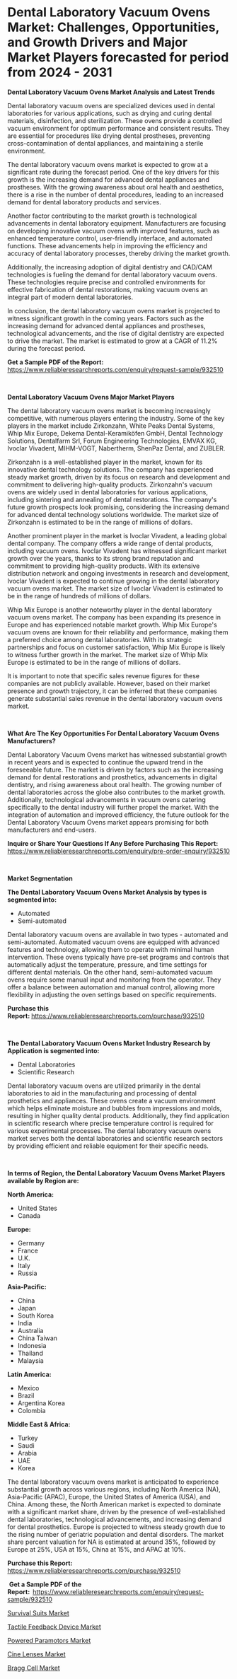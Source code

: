 <p><h1>Dental Laboratory Vacuum Ovens Market: Challenges, Opportunities, and Growth Drivers and Major Market Players forecasted for period from 2024 - 2031</h1></p><p><strong>Dental Laboratory Vacuum Ovens Market Analysis and Latest Trends</strong></p>
<p><p>Dental laboratory vacuum ovens are specialized devices used in dental laboratories for various applications, such as drying and curing dental materials, disinfection, and sterilization. These ovens provide a controlled vacuum environment for optimum performance and consistent results. They are essential for procedures like drying dental prostheses, preventing cross-contamination of dental appliances, and maintaining a sterile environment.</p><p>The dental laboratory vacuum ovens market is expected to grow at a significant rate during the forecast period. One of the key drivers for this growth is the increasing demand for advanced dental appliances and prostheses. With the growing awareness about oral health and aesthetics, there is a rise in the number of dental procedures, leading to an increased demand for dental laboratory products and services.</p><p>Another factor contributing to the market growth is technological advancements in dental laboratory equipment. Manufacturers are focusing on developing innovative vacuum ovens with improved features, such as enhanced temperature control, user-friendly interface, and automated functions. These advancements help in improving the efficiency and accuracy of dental laboratory processes, thereby driving the market growth.</p><p>Additionally, the increasing adoption of digital dentistry and CAD/CAM technologies is fueling the demand for dental laboratory vacuum ovens. These technologies require precise and controlled environments for effective fabrication of dental restorations, making vacuum ovens an integral part of modern dental laboratories.</p><p>In conclusion, the dental laboratory vacuum ovens market is projected to witness significant growth in the coming years. Factors such as the increasing demand for advanced dental appliances and prostheses, technological advancements, and the rise of digital dentistry are expected to drive the market. The market is estimated to grow at a CAGR of 11.2% during the forecast period.</p></p>
<p><strong>Get a Sample PDF of the Report:&nbsp;</strong> <a href="https://www.reliableresearchreports.com/enquiry/request-sample/932510">https://www.reliableresearchreports.com/enquiry/request-sample/932510</a></p>
<p>&nbsp;</p>
<p><strong>Dental Laboratory Vacuum Ovens Major Market Players</strong></p>
<p><p>The dental laboratory vacuum ovens market is becoming increasingly competitive, with numerous players entering the industry. Some of the key players in the market include Zirkonzahn, White Peaks Dental Systems, Whip Mix Europe, Dekema Dental-Keramiköfen GmbH, Dental Technology Solutions, Dentalfarm Srl, Forum Engineering Technologies, EMVAX KG, Ivoclar Vivadent, MIHM-VOGT, Nabertherm, ShenPaz Dental, and ZUBLER.</p><p>Zirkonzahn is a well-established player in the market, known for its innovative dental technology solutions. The company has experienced steady market growth, driven by its focus on research and development and commitment to delivering high-quality products. Zirkonzahn's vacuum ovens are widely used in dental laboratories for various applications, including sintering and annealing of dental restorations. The company's future growth prospects look promising, considering the increasing demand for advanced dental technology solutions worldwide. The market size of Zirkonzahn is estimated to be in the range of millions of dollars.</p><p>Another prominent player in the market is Ivoclar Vivadent, a leading global dental company. The company offers a wide range of dental products, including vacuum ovens. Ivoclar Vivadent has witnessed significant market growth over the years, thanks to its strong brand reputation and commitment to providing high-quality products. With its extensive distribution network and ongoing investments in research and development, Ivoclar Vivadent is expected to continue growing in the dental laboratory vacuum ovens market. The market size of Ivoclar Vivadent is estimated to be in the range of hundreds of millions of dollars.</p><p>Whip Mix Europe is another noteworthy player in the dental laboratory vacuum ovens market. The company has been expanding its presence in Europe and has experienced notable market growth. Whip Mix Europe's vacuum ovens are known for their reliability and performance, making them a preferred choice among dental laboratories. With its strategic partnerships and focus on customer satisfaction, Whip Mix Europe is likely to witness further growth in the market. The market size of Whip Mix Europe is estimated to be in the range of millions of dollars.</p><p>It is important to note that specific sales revenue figures for these companies are not publicly available. However, based on their market presence and growth trajectory, it can be inferred that these companies generate substantial sales revenue in the dental laboratory vacuum ovens market.</p></p>
<p>&nbsp;</p>
<p><strong>What Are The Key Opportunities For Dental Laboratory Vacuum Ovens Manufacturers?</strong></p>
<p><p>Dental Laboratory Vacuum Ovens market has witnessed substantial growth in recent years and is expected to continue the upward trend in the foreseeable future. The market is driven by factors such as the increasing demand for dental restorations and prosthetics, advancements in digital dentistry, and rising awareness about oral health. The growing number of dental laboratories across the globe also contributes to the market growth. Additionally, technological advancements in vacuum ovens catering specifically to the dental industry will further propel the market. With the integration of automation and improved efficiency, the future outlook for the Dental Laboratory Vacuum Ovens market appears promising for both manufacturers and end-users.</p></p>
<p><strong>Inquire or Share Your Questions If Any Before Purchasing This Report:</strong> <a href="https://www.reliableresearchreports.com/enquiry/pre-order-enquiry/932510">https://www.reliableresearchreports.com/enquiry/pre-order-enquiry/932510</a></p>
<p>&nbsp;</p>
<p><strong>Market Segmentation</strong></p>
<p><strong>The Dental Laboratory Vacuum Ovens Market Analysis by types is segmented into:</strong></p>
<p><ul><li>Automated</li><li>Semi-automated</li></ul></p>
<p><p>Dental laboratory vacuum ovens are available in two types - automated and semi-automated. Automated vacuum ovens are equipped with advanced features and technology, allowing them to operate with minimal human intervention. These ovens typically have pre-set programs and controls that automatically adjust the temperature, pressure, and time settings for different dental materials. On the other hand, semi-automated vacuum ovens require some manual input and monitoring from the operator. They offer a balance between automation and manual control, allowing more flexibility in adjusting the oven settings based on specific requirements.</p></p>
<p><strong>Purchase this Report:&nbsp;</strong><a href="https://www.reliableresearchreports.com/purchase/932510">https://www.reliableresearchreports.com/purchase/932510</a></p>
<p>&nbsp;</p>
<p><strong>The Dental Laboratory Vacuum Ovens Market Industry Research by Application is segmented into:</strong></p>
<p><ul><li>Dental Laboratories</li><li>Scientific Research</li></ul></p>
<p><p>Dental laboratory vacuum ovens are utilized primarily in the dental laboratories to aid in the manufacturing and processing of dental prosthetics and appliances. These ovens create a vacuum environment which helps eliminate moisture and bubbles from impressions and molds, resulting in higher quality dental products. Additionally, they find application in scientific research where precise temperature control is required for various experimental processes. The dental laboratory vacuum ovens market serves both the dental laboratories and scientific research sectors by providing efficient and reliable equipment for their specific needs.</p></p>
<p>&nbsp;</p>
<p><strong>In terms of Region, the Dental Laboratory Vacuum Ovens Market Players available by Region are:</strong></p>
<p>
    <p> <strong> North America: </strong>
        <ul>
            <li>United States</li>
            <li>Canada</li>
        </ul>
        </p> 
    <p> <strong> Europe: </strong>
        <ul>
            <li>Germany</li>
            <li>France</li>
            <li>U.K.</li>
            <li>Italy</li>
            <li>Russia</li>
        </ul>
        </p> 
    <p> <strong> Asia-Pacific: </strong>
        <ul>
            <li>China</li>
            <li>Japan</li>
            <li>South Korea</li>
            <li>India</li>
            <li>Australia</li>
            <li>China Taiwan</li>
            <li>Indonesia</li>
            <li>Thailand</li>
            <li>Malaysia</li>
        </ul>
        </p> 
    <p> <strong> Latin America: </strong>
        <ul>
            <li>Mexico</li>
            <li>Brazil</li>
            <li>Argentina Korea</li>
            <li>Colombia</li>
        </ul>
        </p> 
    <p> <strong> Middle East & Africa: </strong>
        <ul>
            <li>Turkey</li>
            <li>Saudi</li>
            <li>Arabia</li>
            <li>UAE</li>
            <li>Korea</li>
        </ul>
    </p>
    </p>
<p><p>The dental laboratory vacuum ovens market is anticipated to experience substantial growth across various regions, including North America (NA), Asia-Pacific (APAC), Europe, the United States of America (USA), and China. Among these, the North American market is expected to dominate with a significant market share, driven by the presence of well-established dental laboratories, technological advancements, and increasing demand for dental prosthetics. Europe is projected to witness steady growth due to the rising number of geriatric population and dental disorders. The market share percent valuation for NA is estimated at around 35%, followed by Europe at 25%, USA at 15%, China at 15%, and APAC at 10%.</p></p>
<p><strong>Purchase this Report: </strong><a href="https://www.reliableresearchreports.com/purchase/932510">https://www.reliableresearchreports.com/purchase/932510</a></p>
<p>&nbsp;<strong>Get a Sample PDF of the Report:&nbsp;&nbsp;</strong><a href="https://www.reliableresearchreports.com/enquiry/request-sample/932510">https://www.reliableresearchreports.com/enquiry/request-sample/932510</a></p>
<p><strong></strong></p>
<p><p><a href="https://medium.com/@olgabauch163/survival-suits-market-report-reveals-the-latest-trends-and-growth-opportunities-of-this-market-3d9a66994ad9">Survival Suits Market</a></p><p><a href="https://medium.com/@nelsonhauck/tactile-feedback-device-market-outlook-industry-overview-and-forecast-2024-to-2031-b7e5c14d8f03">Tactile Feedback Device Market</a></p><p><a href="https://medium.com/@olgabauch163/powered-paramotors-market-exploring-market-share-market-trends-and-future-growth-49baccf5d6da">Powered Paramotors Market</a></p><p><a href="https://medium.com/@nelsonhauck/cine-lenses-market-size-cagr-trends-2024-2030-721358b6e005">Cine Lenses Market</a></p><p><a href="https://medium.com/p/54febd79ea5b/edit">Bragg Cell Market</a></p></p>